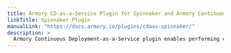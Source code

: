 ```yaml
---
title: Armory CD-as-a-Service Plugin for Spinnaker and Armory Continuous Deployment
linkTitle: Spinnaker Plugin
manualLink: "https://docs.armory.io/plugins/cdaas-spinnaker/"
description: >
  Armory Continuous Deployment-as-a-Service plugin enables performing canary and blue/green deployments in a single stage.
---
```


<!-- https://www.docsy.dev/docs/adding-content/navigation/ -->